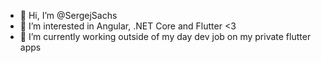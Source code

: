 - 👋 Hi, I’m @SergejSachs
- 👀 I’m interested in Angular, .NET Core and Flutter <3
- 🌱 I’m currently working outside of my day dev job on my private flutter apps

<!---
SergejSachs/SergejSachs is a ✨ special ✨ repository because its `README.md` (this file) appears on your GitHub profile.
You can click the Preview link to take a look at your changes.
--->
